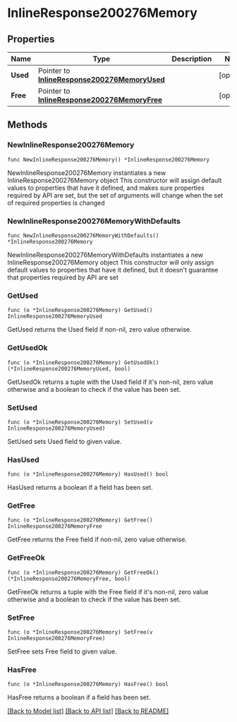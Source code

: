 # InlineResponse200276Memory

## Properties

Name | Type | Description | Notes
------------ | ------------- | ------------- | -------------
**Used** | Pointer to [**InlineResponse200276MemoryUsed**](InlineResponse200276MemoryUsed.md) |  | [optional] 
**Free** | Pointer to [**InlineResponse200276MemoryFree**](InlineResponse200276MemoryFree.md) |  | [optional] 

## Methods

### NewInlineResponse200276Memory

`func NewInlineResponse200276Memory() *InlineResponse200276Memory`

NewInlineResponse200276Memory instantiates a new InlineResponse200276Memory object
This constructor will assign default values to properties that have it defined,
and makes sure properties required by API are set, but the set of arguments
will change when the set of required properties is changed

### NewInlineResponse200276MemoryWithDefaults

`func NewInlineResponse200276MemoryWithDefaults() *InlineResponse200276Memory`

NewInlineResponse200276MemoryWithDefaults instantiates a new InlineResponse200276Memory object
This constructor will only assign default values to properties that have it defined,
but it doesn't guarantee that properties required by API are set

### GetUsed

`func (o *InlineResponse200276Memory) GetUsed() InlineResponse200276MemoryUsed`

GetUsed returns the Used field if non-nil, zero value otherwise.

### GetUsedOk

`func (o *InlineResponse200276Memory) GetUsedOk() (*InlineResponse200276MemoryUsed, bool)`

GetUsedOk returns a tuple with the Used field if it's non-nil, zero value otherwise
and a boolean to check if the value has been set.

### SetUsed

`func (o *InlineResponse200276Memory) SetUsed(v InlineResponse200276MemoryUsed)`

SetUsed sets Used field to given value.

### HasUsed

`func (o *InlineResponse200276Memory) HasUsed() bool`

HasUsed returns a boolean if a field has been set.

### GetFree

`func (o *InlineResponse200276Memory) GetFree() InlineResponse200276MemoryFree`

GetFree returns the Free field if non-nil, zero value otherwise.

### GetFreeOk

`func (o *InlineResponse200276Memory) GetFreeOk() (*InlineResponse200276MemoryFree, bool)`

GetFreeOk returns a tuple with the Free field if it's non-nil, zero value otherwise
and a boolean to check if the value has been set.

### SetFree

`func (o *InlineResponse200276Memory) SetFree(v InlineResponse200276MemoryFree)`

SetFree sets Free field to given value.

### HasFree

`func (o *InlineResponse200276Memory) HasFree() bool`

HasFree returns a boolean if a field has been set.


[[Back to Model list]](../README.md#documentation-for-models) [[Back to API list]](../README.md#documentation-for-api-endpoints) [[Back to README]](../README.md)


